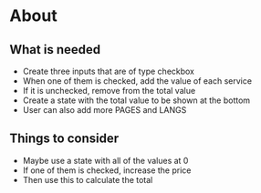 # About

## What is needed

- Create three inputs that are of type checkbox
- When one of them is checked, add the value of each service
- If it is unchecked, remove from the total value
- Create a state with the total value to be shown at the bottom
- User can also add more PAGES and LANGS

## Things to consider

- Maybe use a state with all of the values at 0
- If one of them is checked, increase the price
- Then use this to calculate the total
